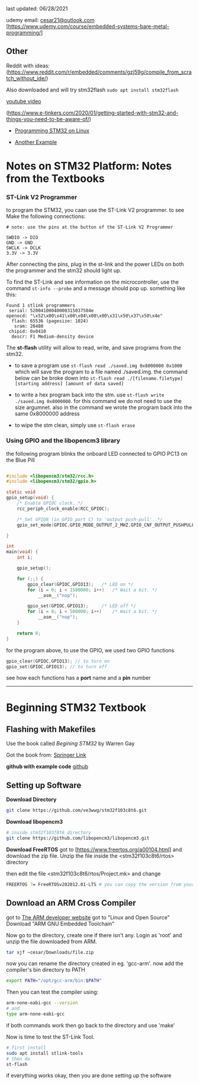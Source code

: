 last updated: 06/28/2021

udemy email: cesar21@outlook.com
[https://www.udemy.com/course/embedded-systems-bare-metal-programming/]

## Other

Reddit with ideas:(https://www.reddit.com/r/embedded/comments/gzj59g/compile_from_scratch_without_ide/)

Also downloaded and will try stm32flash `sudo apt install stm32flash`

[youtube video](https://www.youtube.com/watch?v=Hffw-m9fuxc&list=PLNyfXcjhOAwO5HNTKpZPsqBhelLF2rWQx&index=2)

(https://www.e-tinkers.com/2020/01/getting-started-with-stm32-and-things-you-need-to-be-aware-of/)

- [Programming STM32 on Linux](https://olayiwolaayinde.medium.com/programming-stm32-on-linux-d6a6ee7a8d8d)

- [Another Example](https://blog.gypsyengineer.com/en/diy-electronics/a-template-project-for-stm32f103-on-linux.html)


# Notes on STM32 Platform: Notes from the Textbooks
 
### ST-Link V2 Programmer
to program the STM32, you caan use the ST-Link V2 programmer. to see 
Make the following connections: 
```
# note: use the pins at the button of the ST-Link V2 Programmer

SWDIO -> DIO
GND -> GND
SWCLK -> DCLK
3.3V -> 3.3V
```
After connecting the pins, plug in the st-link and the power LEDs on both the programmer and the stm32 should light up.  

To find the ST-Link and see information on the microcontroller, use the command `st-info --probe` and a message should pop up. something like this:
```
Found 1 stlink programmers
 serial: 52004100040000315037504e
openocd: "\x52\x00\x41\x00\x04\x00\x00\x31\x50\x37\x50\x4e"
  flash: 65536 (pagesize: 1024)
   sram: 20480
 chipid: 0x0410
  descr: F1 Medium-density device
```
The **st-flash** utility will allow to read, write, and save programs from the stm32.
- to save a program use `st-flash read ./saved.img 0x8000000 0x1000` which will save the program to a file named ./saved.img. the command below can be broke down into `st-flash read ./[filename.filetype] [starting address] [amount of data saved]`

- to write a hex program back into the stm. use `st-flash write ./saved.img 0x8000000`. for this command we do not need to use the size argumnet. also in the command we wrote the program back into the same 0x8000000 address

- to wipe the stm clean, simply use `st-flash erase`

### Using GPIO and the libopencm3 library

the following program blinks the onboard LED connected to GPIO PC13 on the Blue Pill
```c

#include <libopencm3/stm32/rcc.h>
#include <libopencm3/stm32/gpio.h>

static void
gpio_setup(void) {
	/* Enable GPIOC clock. */
	rcc_periph_clock_enable(RCC_GPIOC); 

	/* Set GPIO8 (in GPIO port C) to 'output push-pull'. */
	gpio_set_mode(GPIOC,GPIO_MODE_OUTPUT_2_MHZ,GPIO_CNF_OUTPUT_PUSHPULL,GPIO13); 	

}

int
main(void) {
	int i;

	gpio_setup();

	for (;;) {
		gpio_clear(GPIOC,GPIO13);	/* LED on */
		for (i = 0; i < 1500000; i++)	/* Wait a bit. */
			__asm__("nop");

		gpio_set(GPIOC,GPIO13);		/* LED off */
		for (i = 0; i < 500000; i++)	/* Wait a bit. */
			__asm__("nop");
	}

	return 0;
}

```

for the program above, to use the GPIO, we used two GPIO functions
```c
gpio_clear(GPIOC,GPIO13); // to turn on
gpio_set(GPIOC,GPIO13); // to turn off
```
see how each functions has a **port** name and a **pin** number





-------------------------------------------------------------------------------------------

# Beginning STM32 Textbook

## Flashing with Makefiles

Use the book called *Begining STM32* by Warren Gay

Got the book from:
[Springer Link](https://link.springer.com/book/10.1007/978-1-4842-3624-6)

**github with example code**
[github](https://github.com/Apress/Beg-STM32-Devel-FreeRTOS-libopencm3-GCC)

## Setting up Software

**Download Directory**
```bash
git clone https://github.com/ve3wwg/stm32f103c8t6.git
```
**Download libopencm3**
```bash
# inside stm32f103f8t6 directory
git clone https://github.com/libopencm3/libopencm3.git
```
**Download FreeRTOS**
got to [https://www.freertos.org/a00104.html] and download the zip file. Unzip the file inside the <stm32f103c8t6/rtos> directory

then edit the file <stm32f103c8t6/rtos/Project.mk> and change
```sh
FREERTOS ?= FreeRTOSv202012.01-LTS # you can copy the version from your Zip file
```

## Download an ARM Cross Compiler

got to [The ARM developer website](https://developer.arm.com/)
got to "Linux and Open Source"
Download "ARM GNU Embedded Toolchain"

Now go to the </opt> directory, create one if there isn't any. Login as 'root' and unzip the file downloaded from ARM.
```bash
tar xjf ~cesar/Downloads/file.zip
```
now you can rename the directory created in </opt> eg. 'gcc-arm'. now add the compiler's bin directory to PATH
```bash 
export PATH="/opt/gcc-arm/bin:$PATH"
```
Then you can test the compiler using:
```bash
arm-none-eabi-gcc --version
# and
type arm-none-eabi-gcc
```
if both commands work then go back to the <stm32f103c8t6> directory and use 'make'

Now is time to test the ST-Link Tool.
```bash
# first install 
sudo apt install stlink-tools
# then do
st-flash
```

if everything works okay, then you are done setting up the software








